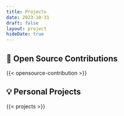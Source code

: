 ```yaml
---
title: Projects
date: 2023-10-31
draft: false
layout: project
hideDate: true
---
```


## 🤝 Open Source Contributions

{{< opensource-contribution >}}

## 💡 Personal Projects

{{< projects >}}